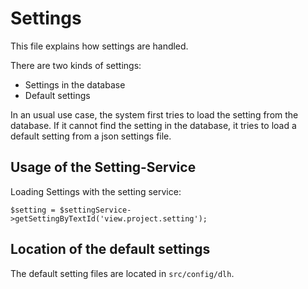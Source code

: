 # Settings

This file explains how settings are handled.

There are two kinds of settings:

* Settings in the database
* Default settings

In an usual use case, the system first tries to load the setting from the database.
If it cannot find the setting in the database, it tries to load a default setting from a json settings file.

## Usage of the Setting-Service

Loading Settings with the setting service:

```$setting = $settingService->getSettingByTextId('view.project.setting');```

## Location of the default settings

The default setting files are located in ```src/config/dlh```.
